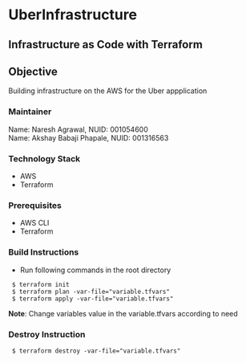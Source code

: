 # UberInfrastructure

## Infrastructure as Code with Terraform

## Objective
Building infrastructure on the AWS for the Uber appplication  

### Maintainer 
Name: Naresh Agrawal, NUID: 001054600<br/>
Name: Akshay Babaji Phapale, NUID: 001316563

### Technology Stack
* AWS
* Terraform

### Prerequisites
* AWS CLI
* Terraform


### Build Instructions
- Run following commands in the root directory
```
 $ terraform init
 $ terraform plan -var-file="variable.tfvars"
 $ terraform apply -var-file="variable.tfvars"
```

<b>Note</b>: Change variables value in the variable.tfvars according to need 

### Destroy Instruction 
```
 $ terraform destroy -var-file="variable.tfvars"
```
